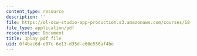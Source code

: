 ```yaml
---
content_type: resource
description: ''
file: https://ol-ocw-studio-app-production.s3.amazonaws.com/courses/18-06-linear-algebra-spring-2010/0f4bac6de07c6e13d35de60e556af4be_TSdXJw83kyA.pdf
file_type: application/pdf
resourcetype: Document
title: 3play pdf file
uid: 0f4bac6d-e07c-6e13-d35d-e60e556af4be
---
```

